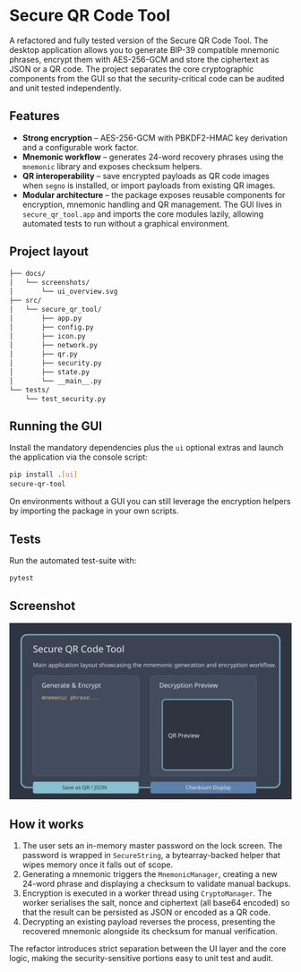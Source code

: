 # Secure QR Code Tool

A refactored and fully tested version of the Secure QR Code Tool. The desktop
application allows you to generate BIP-39 compatible mnemonic phrases, encrypt
them with AES-256-GCM and store the ciphertext as JSON or a QR code. The
project separates the core cryptographic components from the GUI so that the
security-critical code can be audited and unit tested independently.

## Features

- **Strong encryption** – AES-256-GCM with PBKDF2-HMAC key derivation and a
  configurable work factor.
- **Mnemonic workflow** – generates 24-word recovery phrases using the
  `mnemonic` library and exposes checksum helpers.
- **QR interoperability** – save encrypted payloads as QR code images when
  `segno` is installed, or import payloads from existing QR images.
- **Modular architecture** – the package exposes reusable components for
  encryption, mnemonic handling and QR management. The GUI lives in
  `secure_qr_tool.app` and imports the core modules lazily, allowing automated
  tests to run without a graphical environment.

## Project layout

```
├── docs/
│   └── screenshots/
│       └── ui_overview.svg
├── src/
│   └── secure_qr_tool/
│       ├── app.py
│       ├── config.py
│       ├── icon.py
│       ├── network.py
│       ├── qr.py
│       ├── security.py
│       ├── state.py
│       └── __main__.py
└── tests/
    └── test_security.py
```

## Running the GUI

Install the mandatory dependencies plus the `ui` optional extras and launch the
application via the console script:

```bash
pip install .[ui]
secure-qr-tool
```

On environments without a GUI you can still leverage the encryption helpers by
importing the package in your own scripts.

## Tests

Run the automated test-suite with:

```bash
pytest
```

## Screenshot

![Application layout](docs/screenshots/ui_overview.svg)

## How it works

1. The user sets an in-memory master password on the lock screen. The password
   is wrapped in `SecureString`, a bytearray-backed helper that wipes memory
   once it falls out of scope.
2. Generating a mnemonic triggers the `MnemonicManager`, creating a new 24-word
   phrase and displaying a checksum to validate manual backups.
3. Encryption is executed in a worker thread using `CryptoManager`. The worker
   serialises the salt, nonce and ciphertext (all base64 encoded) so that the
   result can be persisted as JSON or encoded as a QR code.
4. Decrypting an existing payload reverses the process, presenting the
   recovered mnemonic alongside its checksum for manual verification.

The refactor introduces strict separation between the UI layer and the core
logic, making the security-sensitive portions easy to unit test and audit.
